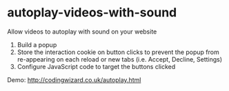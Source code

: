 # autoplay-videos-with-sound
Allow videos to autoplay with sound on your website

1. Build a popup
2. Store the interaction cookie on button clicks to prevent the popup from re-appearing on each reload or new tabs (i.e. Accept, Decline, Settings)
3. Configure JavaScript code to target the buttons clicked

Demo:
http://codingwizard.co.uk/autoplay.html

